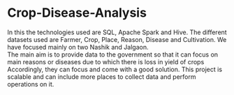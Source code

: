 # Crop-Disease-Analysis

In this the technologies used are SQL, Apache Spark and Hive. The different datasets used are Farmer, Crop, Place, Reason, Disease and Cultivation. We have focused mainly on two Nashik and Jalgaon.  
The main aim is to provide data to the government so that it can focus on main reasons or diseases due to which there is loss in yield of crops Accordingly, they can focus and come with a good solution. This project is scalable and can include more places to collect data and perform operations on it. 
